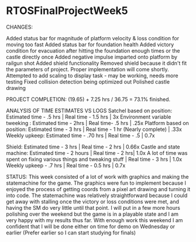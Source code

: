 # RTOSFinalProjectWeek5

CHANGES:

Added status bar for magnitude of platform velocity & loss condition for moving too fast
Added status bar for foundation health 
Added victory condition for evacuation after hitting the foundation enough times or the castle directly once
Added negative impulse imparted onto platform by railgun shot
Added shield functionality
Removed shield because it didn't fit the parameters of project. Proper implementation will come shortly.
Attempted to add scaling to display task - may be working, needs more testing
Fixed collision detection being optimized out
Polished castle drawing

PROJECT COMPLETION: (19.65) + 7.25 hrs / 36.75 = 73.1% finished.

ANALYSIS OF TIME ESTIMATES VS LOGS Satchel based on position: Estimated time - .5 hrs | Real time - 1.5 hrs | 3x Environment variable tweeking : Estimated time - 2hrs | Real time- .5 hrs | .25x Platform based on position: Estimated time - 3 hrs | Real time - 1 hr (Nearly complete) | .33x Weekly upkeep: Estimated time - .70 hrs | Real time - .5 | 0.7x

Shield: Estimated time - 3 hrs | Real time - 2 hrs | 0.66x
Castle and state machine: Estimated time - 2 hours | Real time - 2 hrs| 1.0x
A lot of time was spent on fixing various things and tweaking stuff | Real time - 3 hrs | 1.0x
Weekly upkeep - .7 hrs | Real time - 0.5 hrs | 0.7x


STATUS: This week consisted of a lot of work with graphics and making the statemachine for the game. The graphics were fun to implement because I enjoyed the process of getting coords from a pixel art drawing and turning it into code. The statemachine was relatively straightforward because I could get away with stalling once the victory or loss conditions were met, and having the SM do very little until that point. I will put in a few more hours polishing over the weekend but the game is in a playable state and I am very happy with my results thus far. With enough work this weekend I am confident that I will be done either on time for demo on Wednesday or earlier (Prefer earlier so I can start studying for finals)
